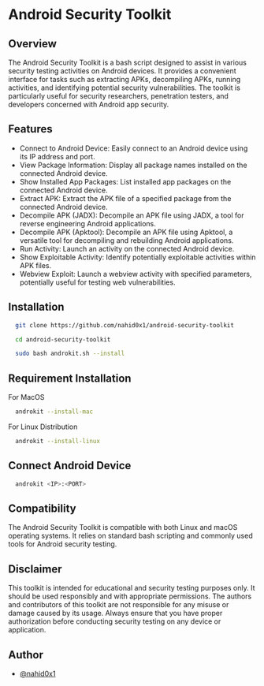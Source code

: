 
# Android Security Toolkit
## Overview

The Android Security Toolkit is a bash script designed to assist in various security testing activities on Android devices. It provides a convenient interface for tasks such as extracting APKs, decompiling APKs, running activities, and identifying potential security vulnerabilities. The toolkit is particularly useful for security researchers, penetration testers, and developers concerned with Android app security.


## Features

- Connect to Android Device: Easily connect to an Android device using its IP address and port.
- View Package Information: Display all package names installed on the connected Android device.
- Show Installed App Packages: List installed app packages on the connected Android device.
- Extract APK: Extract the APK file of a specified package from the connected Android device.
- Decompile APK (JADX): Decompile an APK file using JADX, a tool for reverse engineering Android applications.
- Decompile APK (Apktool): Decompile an APK file using Apktool, a versatile tool for decompiling and rebuilding Android applications.
- Run Activity: Launch an activity on the connected Android device.
- Show Exploitable Activity: Identify potentially exploitable activities within APK files.
- Webview Exploit: Launch a webview activity with specified parameters, potentially useful for testing web vulnerabilities.


## Installation

```bash
  git clone https://github.com/nahid0x1/android-security-toolkit
```
```bash
  cd android-security-toolkit
```
```bash
  sudo bash androkit.sh --install
```

## Requirement Installation
For MacOS
```bash
  androkit --install-mac
```
For Linux Distribution
```bash
  androkit --install-linux
```

## Connect Android Device
```bash
  androkit <IP>:<PORT>
```

## Compatibility

The Android Security Toolkit is compatible with both Linux and macOS operating systems. It relies on standard bash scripting and commonly used tools for Android security testing.


## Disclaimer

This toolkit is intended for educational and security testing purposes only. It should be used responsibly and with appropriate permissions. The authors and contributors of this toolkit are not responsible for any misuse or damage caused by its usage. Always ensure that you have proper authorization before conducting security testing on any device or application.


## Author

- [@nahid0x1](https://www.linkedin.com/in/nahid0x1)

